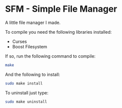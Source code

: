 # SFM - Simple File Manager

A little file manager I made.

To compile you need the following libraries installed:
- Curses
- Boost Filesystem

If so, run the following command to compile:
``` sh
make
```

And the following to install:
``` sh
sudo make install
```

To uninstall just type:
```sh
sudo make uninstall
```
